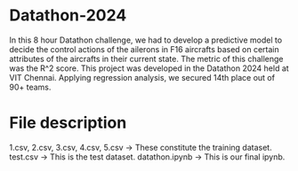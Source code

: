 # Datathon-2024
In this 8 hour Datathon challenge, we had to develop a predictive model to decide the control actions of the ailerons in F16 aircrafts based on certain attributes of the aircrafts in their current state. The metric of this challenge was the R^2 score. This project was developed in the Datathon 2024 held at VIT Chennai. Applying regression analysis, we secured 14th place out of 90+ teams.   

# File description
1.csv, 2.csv, 3.csv, 4.csv, 5.csv -> These constitute the training dataset.
test.csv -> This is the test dataset.
datathon.ipynb -> This is our final ipynb.
